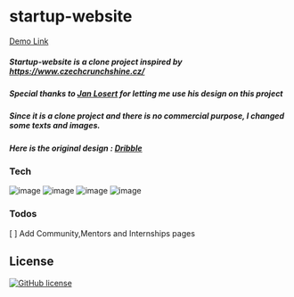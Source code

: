 # startup-website

[Demo Link](https://startupwebsitedemo.netlify.app/) 


##### Startup-website is a clone project inspired by https://www.czechcrunchshine.cz/ 

##### Special thanks to [Jan Losert](https://www.janlosert.com/) for letting me use his design on this project &nbsp;

##### Since it is a clone project and there is no commercial purpose, I changed some texts and images. &nbsp;


##### Here is the original design : [Dribble](https://dribbble.com/shots/9063567-Beforeyoushine-com-Youtube-Course) 

### Tech
![image](https://img.shields.io/badge/HTML5-E34F26?style=for-the-badge&logo=html5&logoColor=white)
![image](https://img.shields.io/badge/CSS3-1572B6?style=for-the-badge&logo=css3&logoColor=white)
![image](https://img.shields.io/badge/Sass-CC6699?style=for-the-badge&logo=sass&logoColor=white)
![image](https://img.shields.io/badge/Bootstrap-563D7C?style=for-the-badge&logo=bootstrap&logoColor=white)


### Todos

 [ ] Add Community,Mentors and Internships pages


License
----
[![GitHub license](https://img.shields.io/github/license/Naereen/StrapDown.js.svg)](https://github.com/Naereen/StrapDown.js/blob/master/LICENSE)





